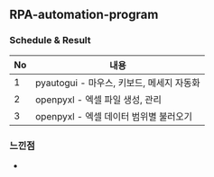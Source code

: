 ## RPA-automation-program

### Schedule & Result
|No|내용|
|------|---|
|1|pyautogui - 마우스, 키보드, 메세지 자동화|
|2|openpyxl - 엑셀 파일 생성, 관리|
|3|openpyxl - 엑셀 데이터 범위별 불러오기|

### 느낀점
- 
